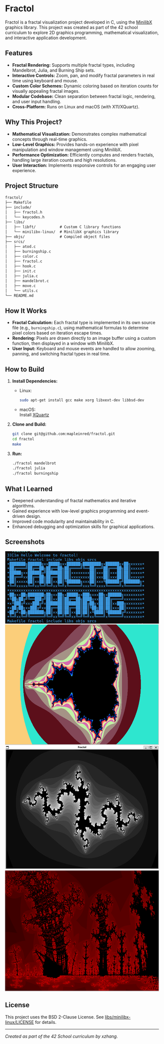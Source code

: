 # Fractol

Fractol is a fractal visualization project developed in C, using the [MinilibX](/fractol/libs/minilibx-linux/) graphics library. This project was created as part of the 42 school curriculum to explore 2D graphics programming, mathematical visualization, and interactive application development.

## Features

- **Fractal Rendering:** Supports multiple fractal types, including Mandelbrot, Julia, and Burning Ship sets.
- **Interactive Controls:** Zoom, pan, and modify fractal parameters in real time using keyboard and mouse.
- **Custom Color Schemes:** Dynamic coloring based on iteration counts for visually appealing fractal images.
- **Modular Codebase:** Clean separation between fractal logic, rendering, and user input handling.
- **Cross-Platform:** Runs on Linux and macOS (with X11/XQuartz).

## Why This Project?

- **Mathematical Visualization:** Demonstrates complex mathematical concepts through real-time graphics.
- **Low-Level Graphics:** Provides hands-on experience with pixel manipulation and window management using MinilibX.
- **Performance Optimization:** Efficiently computes and renders fractals, handling large iteration counts and high resolutions.
- **User Interaction:** Implements responsive controls for an engaging user experience.

## Project Structure

```
fractol/
├── Makefile
├── include/
│   ├── fractol.h
│   └── keycodes.h
├── libs/
│   ├── libft/           # Custom C library functions
│   └── minilibx-linux/  # MinilibX graphics library
├── objs/                # Compiled object files
├── srcs/
│   ├── atod.c
│   ├── burningship.c
│   ├── color.c
│   ├── fractol.c
│   ├── hook.c
│   ├── init.c
│   ├── julia.c
│   ├── mandelbrot.c
│   ├── move.c
│   └── utils.c
└── README.md
```

## How It Works

- **Fractal Calculation:** Each fractal type is implemented in its own source file (e.g., `burningship.c`), using mathematical formulas to determine pixel colors based on iteration escape times.
- **Rendering:** Pixels are drawn directly to an image buffer using a custom function, then displayed in a window with MinilibX.
- **User Input:** Keyboard and mouse events are handled to allow zooming, panning, and switching fractal types in real time.

## How to Build

1. **Install Dependencies:**
   - Linux:  
     ```sh
     sudo apt-get install gcc make xorg libxext-dev libbsd-dev
     ```
   - macOS:  
     Install [XQuartz](https://www.xquartz.org/)   

2. **Clone and Build:**
   ```sh
   git clone git@github.com:mapleinred/fractol.git
   cd fractol
   make
   ```

3. **Run:**
   ```sh
   ./fractol mandelbrot
   ./fractol julia
   ./fractol burningship
   ```

## What I Learned

- Deepened understanding of fractal mathematics and iterative algorithms.
- Gained experience with low-level graphics programming and event-driven design.
- Improved code modularity and maintainability in C.
- Enhanced debugging and optimization skills for graphical applications.

## Screenshots

![alt text](<094605.png>)
![alt text](image-3.png)
![alt text](image-1.png)
![alt text](image-2.png)

## License

This project uses the BSD 2-Clause License. See [libs/minilibx-linux/LICENSE](/fractol/libs/minilibx-linux/LICENSE) for details.

---

*Created as part of the 42 School curriculum by xzhang.*
